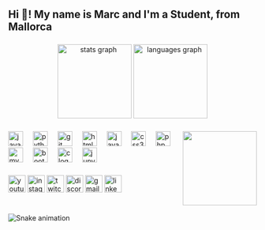 <h2 align="left">Hi 👋! My name is Marc and I'm a Student, from Mallorca</h2>

###

<div align="center">
  <img src="https://github-readme-stats.vercel.app/api?username=mrcl29&hide_title=false&hide_rank=false&show_icons=true&include_all_commits=true&count_private=true&disable_animations=false&theme=dracula&locale=en&hide_border=false" height="150" alt="stats graph"  />
  <img src="https://github-readme-stats.vercel.app/api/top-langs?username=mrcl29&locale=en&hide_title=false&layout=compact&card_width=320&langs_count=5&theme=dracula&hide_border=false" height="150" alt="languages graph"  />
</div>

###

<img align="right" height="150" src="https://media.tenor.com/WWt-bBPOct0AAAAj/cyberkongz-kongz.gif"  />

###

<div align="left">
<img src="https://cdn.jsdelivr.net/gh/devicons/devicon/icons/java/java-original.svg" height="30" alt="java logo" /> 
  <img width="12" /> 
  <img src="https://cdn.jsdelivr.net/gh/devicons/devicon/icons/python/python-original.svg" height="30" alt="python logo" /> 
  <img width="12" /> 
  <img src="https://cdn.jsdelivr.net/gh/devicons/devicon/icons/git/git-original.svg" height="30" alt="git logo" /> 
  <img width="12" /> 
  <img src="https://cdn.jsdelivr.net/gh/devicons/devicon/icons/html5/html5-original.svg" height="30" alt="html5 logo" /> 
  <img width="12" />
  <img src="https://cdn.jsdelivr.net/gh/devicons/devicon/icons/javascript/javascript-original.svg" height="30" alt="javascript logo" /> 
  <img width="12" /> 
  <img src="https://cdn.jsdelivr.net/gh/devicons/devicon/icons/css3/css3-original.svg" height="30" alt="css3 logo" /> 
  <img width="12" />
  <img src="https://cdn.jsdelivr.net/gh/devicons/devicon/icons/php/php-original.svg" height="30" alt="php logo" />
  <img width="12" /> 
  <img src="https://cdn.jsdelivr.net/gh/devicons/devicon/icons/mysql/mysql-original.svg" height="30" alt="mysql logo" /> 
  <img width="12" /> 
  <img src="https://cdn.jsdelivr.net/gh/devicons/devicon/icons/bootstrap/bootstrap-original.svg" height="30" alt="bootstrap logo" />
  <img width="12" /> 
  <img src="https://cdn.jsdelivr.net/gh/devicons/devicon/icons/c/c-original.svg" height="30" alt="c logo" /> 
  <img width="12" /> 
  <img src="https://cdn.jsdelivr.net/gh/devicons/devicon/icons/jupyter/jupyter-original.svg" height="30" alt="jupyter logo" />
</div>

###

<div align="left">
  <img src="https://img.shields.io/static/v1?message=Youtube&logo=youtube&label=&color=FF0000&logoColor=white&labelColor=&style=for-the-badge" height="35" alt="youtube logo"  />
  <img src="https://img.shields.io/static/v1?message=Instagram&logo=instagram&label=&color=E4405F&logoColor=white&labelColor=&style=for-the-badge" height="35" alt="instagram logo"  />
  <img src="https://img.shields.io/static/v1?message=Twitch&logo=twitch&label=&color=9146FF&logoColor=white&labelColor=&style=for-the-badge" height="35" alt="twitch logo"  />
  <img src="https://img.shields.io/static/v1?message=Discord&logo=discord&label=&color=7289DA&logoColor=white&labelColor=&style=for-the-badge" height="35" alt="discord logo"  />
  <img src="https://img.shields.io/static/v1?message=Gmail&logo=gmail&label=&color=D14836&logoColor=white&labelColor=&style=for-the-badge" height="35" alt="gmail logo"  />
  <img src="https://img.shields.io/static/v1?message=LinkedIn&logo=linkedin&label=&color=0077B5&logoColor=white&labelColor=&style=for-the-badge" height="35" alt="linkedin logo"  />
</div>

###

<br clear="both">

<img src="https://raw.githubusercontent.com/maurodesouza/maurodesouza/output/snake.svg" alt="Snake animation" />

###
